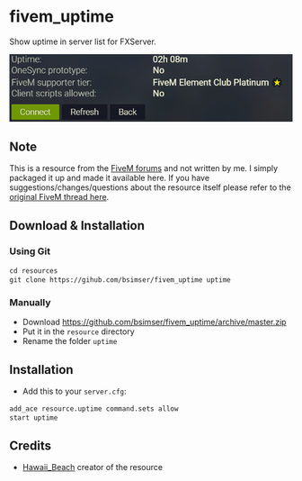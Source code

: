# fivem_uptime
Show uptime in server list for FXServer.

![Image of Yaktocat](gsKYHpY.png)

## Note
This is a resource from the [FiveM forums](https://forum.fivem.net/) and not written by me. I simply packaged it up and made it available here. If you have suggestions/changes/questions about the resource itself please refer to the [original FiveM thread here](https://forum.fivem.net/t/snippet-show-uptime-in-server-list/162956).

## Download & Installation

### Using Git
```
cd resources
git clone https://gihub.com/bsimser/fivem_uptime uptime
```

### Manually
- Download https://github.com/bsimser/fivem_uptime/archive/master.zip
- Put it in the `resource` directory
- Rename the folder `uptime`

## Installation
- Add this to your `server.cfg`:

```
add_ace resource.uptime command.sets allow
start uptime
```

## Credits
- [Hawaii_Beach](https://forum.fivem.net/u/Hawaii_Beach) creator of the resource
